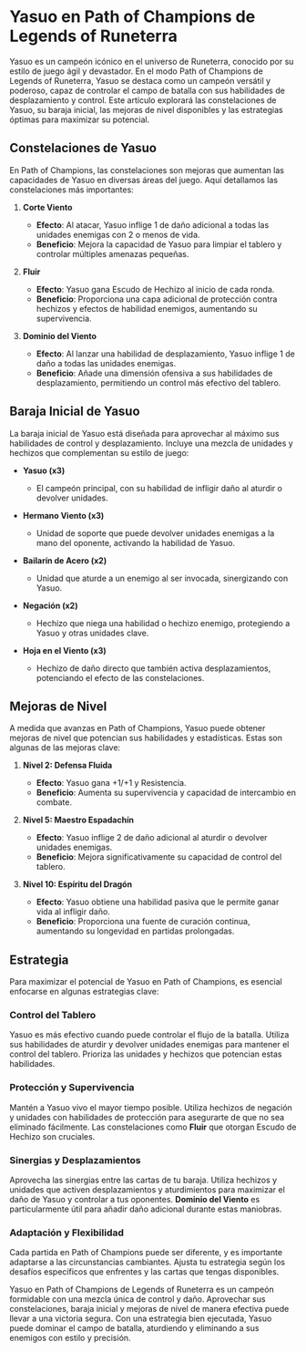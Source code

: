 # Yasuo en Path of Champions de Legends of Runeterra

Yasuo es un campeón icónico en el universo de Runeterra, conocido por su estilo de juego ágil y devastador. En el modo Path of Champions de Legends of Runeterra, Yasuo se destaca como un campeón versátil y poderoso, capaz de controlar el campo de batalla con sus habilidades de desplazamiento y control. Este artículo explorará las constelaciones de Yasuo, su baraja inicial, las mejoras de nivel disponibles y las estrategias óptimas para maximizar su potencial.

## Constelaciones de Yasuo

En Path of Champions, las constelaciones son mejoras que aumentan las capacidades de Yasuo en diversas áreas del juego. Aquí detallamos las constelaciones más importantes:

1. **Corte Viento**
   - **Efecto**: Al atacar, Yasuo inflige 1 de daño adicional a todas las unidades enemigas con 2 o menos de vida.
   - **Beneficio**: Mejora la capacidad de Yasuo para limpiar el tablero y controlar múltiples amenazas pequeñas.

2. **Fluir**
   - **Efecto**: Yasuo gana Escudo de Hechizo al inicio de cada ronda.
   - **Beneficio**: Proporciona una capa adicional de protección contra hechizos y efectos de habilidad enemigos, aumentando su supervivencia.

3. **Dominio del Viento**
   - **Efecto**: Al lanzar una habilidad de desplazamiento, Yasuo inflige 1 de daño a todas las unidades enemigas.
   - **Beneficio**: Añade una dimensión ofensiva a sus habilidades de desplazamiento, permitiendo un control más efectivo del tablero.

## Baraja Inicial de Yasuo

La baraja inicial de Yasuo está diseñada para aprovechar al máximo sus habilidades de control y desplazamiento. Incluye una mezcla de unidades y hechizos que complementan su estilo de juego:

- **Yasuo (x3)**
  - El campeón principal, con su habilidad de infligir daño al aturdir o devolver unidades.
  
- **Hermano Viento (x3)**
  - Unidad de soporte que puede devolver unidades enemigas a la mano del oponente, activando la habilidad de Yasuo.
  
- **Bailarín de Acero (x2)**
  - Unidad que aturde a un enemigo al ser invocada, sinergizando con Yasuo.
  
- **Negación (x2)**
  - Hechizo que niega una habilidad o hechizo enemigo, protegiendo a Yasuo y otras unidades clave.
  
- **Hoja en el Viento (x3)**
  - Hechizo de daño directo que también activa desplazamientos, potenciando el efecto de las constelaciones.

## Mejoras de Nivel

A medida que avanzas en Path of Champions, Yasuo puede obtener mejoras de nivel que potencian sus habilidades y estadísticas. Estas son algunas de las mejoras clave:

1. **Nivel 2: Defensa Fluida**
   - **Efecto**: Yasuo gana +1/+1 y Resistencia.
   - **Beneficio**: Aumenta su supervivencia y capacidad de intercambio en combate.

2. **Nivel 5: Maestro Espadachín**
   - **Efecto**: Yasuo inflige 2 de daño adicional al aturdir o devolver unidades enemigas.
   - **Beneficio**: Mejora significativamente su capacidad de control del tablero.

3. **Nivel 10: Espíritu del Dragón**
   - **Efecto**: Yasuo obtiene una habilidad pasiva que le permite ganar vida al infligir daño.
   - **Beneficio**: Proporciona una fuente de curación continua, aumentando su longevidad en partidas prolongadas.

## Estrategia

Para maximizar el potencial de Yasuo en Path of Champions, es esencial enfocarse en algunas estrategias clave:

### Control del Tablero

Yasuo es más efectivo cuando puede controlar el flujo de la batalla. Utiliza sus habilidades de aturdir y devolver unidades enemigas para mantener el control del tablero. Prioriza las unidades y hechizos que potencian estas habilidades.

### Protección y Supervivencia

Mantén a Yasuo vivo el mayor tiempo posible. Utiliza hechizos de negación y unidades con habilidades de protección para asegurarte de que no sea eliminado fácilmente. Las constelaciones como **Fluir** que otorgan Escudo de Hechizo son cruciales.

### Sinergias y Desplazamientos

Aprovecha las sinergias entre las cartas de tu baraja. Utiliza hechizos y unidades que activen desplazamientos y aturdimientos para maximizar el daño de Yasuo y controlar a tus oponentes. **Dominio del Viento** es particularmente útil para añadir daño adicional durante estas maniobras.

### Adaptación y Flexibilidad

Cada partida en Path of Champions puede ser diferente, y es importante adaptarse a las circunstancias cambiantes. Ajusta tu estrategia según los desafíos específicos que enfrentes y las cartas que tengas disponibles.

Yasuo en Path of Champions de Legends of Runeterra es un campeón formidable con una mezcla única de control y daño. Aprovechar sus constelaciones, baraja inicial y mejoras de nivel de manera efectiva puede llevar a una victoria segura. Con una estrategia bien ejecutada, Yasuo puede dominar el campo de batalla, aturdiendo y eliminando a sus enemigos con estilo y precisión.